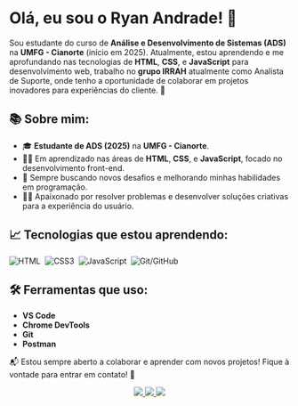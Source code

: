 # Olá, eu sou o Ryan Andrade! 👋

Sou estudante do curso de **Análise e Desenvolvimento de Sistemas (ADS)** na **UMFG - Cianorte** (início em 2025). Atualmente, estou aprendendo e me aprofundando nas tecnologias de **HTML**, **CSS**, e **JavaScript** para desenvolvimento web, trabalho no **grupo IRRAH** atualmente como Analista de Suporte, onde tenho a oportunidade de colaborar em projetos inovadores para experiências do cliente. 🚀

## 📚 Sobre mim:
- 🎓 **Estudante de ADS (2025)** na **UMFG - Cianorte**.
- 👨‍💻 Em aprendizado nas áreas de **HTML**, **CSS**, e **JavaScript**, focado no desenvolvimento front-end.
- 🌱 Sempre buscando novos desafios e melhorando minhas habilidades em programação.
- 🧑‍💻 Apaixonado por resolver problemas e desenvolver soluções criativas para a experiência do usuário.

## 📈 Tecnologias que estou aprendendo:
![HTML](https://img.shields.io/badge/HTML5-E34F26?style=for-the-badge&logo=html5&logoColor=white)&nbsp;
![CSS3](https://img.shields.io/badge/CSS3-1572B6?style=for-the-badge&logo=css3&logoColor=white)&nbsp;
![JavaScript](https://img.shields.io/badge/JavaScript-F7DF1E?style=for-the-badge&logo=javascript&logoColor=black)&nbsp;
![Git/GitHub](https://img.icons8.com/?size=100&id=38389&format=png&color=000000)

## 🛠️ Ferramentas que uso:
- **VS Code**
- **Chrome DevTools**
- **Git**
- **Postman**

📬 Estou sempre aberto a colaborar e aprender com novos projetos! Fique à vontade para entrar em contato! 🚀
<div>
    <p align="center">
        <a href="https://www.linkedin.com/in/ryan-andrade-3a3709307/">
            <img src="https://img.shields.io/badge/-LinkedIn-%230077B5?style=for-the-badge&logo=linkedin&logoColor=white" target="_blank">
        </a> 
        <a href="mailto:jryanandrade33@gmail.com"">
            <img src="https://img.shields.io/badge/-Gmail-%23333?style=for-the-badge&logo=gmail&logoColor=white" target="_blank">
        </a>
        <a href="https://www.instagram.com/zalasik_r/">
            <img src="https://img.shields.io/badge/-Instagram-%23E4405F?style=for-the-badge&logo=instagram&logoColor=white">
        </a>
    </p>
</div>

